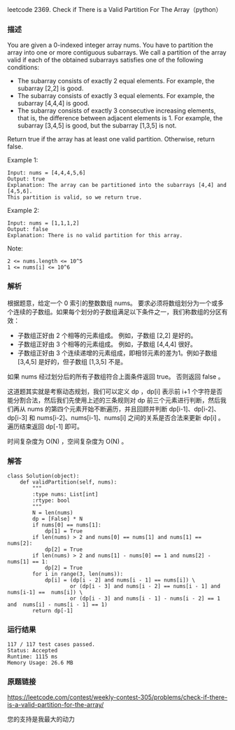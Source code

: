 leetcode  2369. Check if There is a Valid Partition For The Array（python）




### 描述


You are given a 0-indexed integer array nums. You have to partition the array into one or more contiguous subarrays. We call a partition of the array valid if each of the obtained subarrays satisfies one of the following conditions:

* The subarray consists of exactly 2 equal elements. For example, the subarray [2,2] is good.
* The subarray consists of exactly 3 equal elements. For example, the subarray [4,4,4] is good.
* The subarray consists of exactly 3 consecutive increasing elements, that is, the difference between adjacent elements is 1. For example, the subarray [3,4,5] is good, but the subarray [1,3,5] is not.

Return true if the array has at least one valid partition. Otherwise, return false.


Example 1:

	Input: nums = [4,4,4,5,6]
	Output: true
	Explanation: The array can be partitioned into the subarrays [4,4] and [4,5,6].
	This partition is valid, so we return true.

	
Example 2:

	Input: nums = [1,1,1,2]
	Output: false
	Explanation: There is no valid partition for this array.




Note:

	2 <= nums.length <= 10^5
	1 <= nums[i] <= 10^6


### 解析

根据题意，给定一个 0 索引的整数数组 nums。 要求必须将数组划分为一个或多个连续的子数组。如果每个划分的子数组满足以下条件之一，我们称数组的分区有效：

* 子数组正好由 2 个相等的元素组成。 例如，子数组 [2,2] 是好的。
* 子数组正好由 3 个相等的元素组成。 例如，子数组 [4,4,4] 很好。
* 子数组正好由 3 个连续递增的元素组成，即相邻元素的差为1。例如子数组 [3,4,5] 是好的，但子数组 [1,3,5] 不是。

如果 nums 经过划分后的所有子数组符合上面条件返回 true。 否则返回 false 。

这道题其实就是考察动态规划，我们可以定义 dp ，dp[i] 表示前 i+1 个字符是否能分割合法，然后我们先使用上述的三条规则对 dp 前三个元素进行判断，然后我们再从 nums 的第四个元素开始不断遍历，并且回顾并判断 dp[i-1]、dp[i-2]、dp[i-3] 和 nums[i-2]、nums[i-1]、nums[i] 之间的关系是否合法来更新 dp[i] 。遍历结束返回 dp[-1] 即可。

时间复杂度为 O(N) ，空间复杂度为 O(N) 。

### 解答

	class Solution(object):
	    def validPartition(self, nums):
	        """
	        :type nums: List[int]
	        :rtype: bool
	        """
	        N = len(nums)
	        dp = [False] * N
	        if nums[0] == nums[1]:
	            dp[1] = True
	        if len(nums) > 2 and nums[0] == nums[1] and nums[1] == nums[2]:
	            dp[2] = True
	        if len(nums) > 2 and nums[1] - nums[0] == 1 and nums[2] - nums[1] == 1:
	            dp[2] = True
	        for i in range(3, len(nums)):
	            dp[i] = (dp[i - 2] and nums[i - 1] == nums[i]) \
	                    or (dp[i - 3] and nums[i - 2] == nums[i - 1] and nums[i-1] ==  nums[i]) \
	                    or (dp[i - 3] and nums[i - 1] - nums[i - 2] == 1 and  nums[i] - nums[i - 1] == 1)
	        return dp[-1]

### 运行结果

	117 / 117 test cases passed.
	Status: Accepted
	Runtime: 1115 ms
	Memory Usage: 26.6 MB


### 原题链接

https://leetcode.com/contest/weekly-contest-305/problems/check-if-there-is-a-valid-partition-for-the-array/


您的支持是我最大的动力

